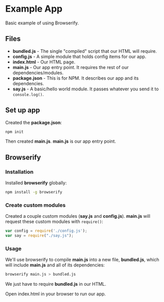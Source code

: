 # Example App

Basic example of using Browserify.

## Files

- **bundled.js** - The single "compiled" script that our HTML will require.
- **config.js** - A simple module that holds config items for our app.
- **index.html** - Our HTML page.
- **main.js** - Our app entry point. It requires the rest of our dependencies/modules.
- **package.json** - This is for NPM. It describes our app and its dependencies.
- **say.js** - A basic/hello world module. It passes whatever you send it to `console.log()`.

## Set up app

Created the **package.json**:

```bash
npm init
```

Then created **main.js**. **main.js** is our app entry point.

## Browserify

### Installation

Installed **browserify**  globally:

```bash
npm install -g browserify
```

### Create custom modules

Created a couple custom modules (**say.js** and **config.js**). **main.js** will request these custom modules with `require()`:

```js
var config = require('./config.js');
var say = require("./say.js");
```

### Usage

We'll use browserify to compile **main.js** into a new file, **bundled.js**, which will include **main.js** and all of its dependencies:

```bash
browserify main.js > bundled.js
```

We just have to require **bundled.js** in our HTML.

Open index.html in your browser to run our app.